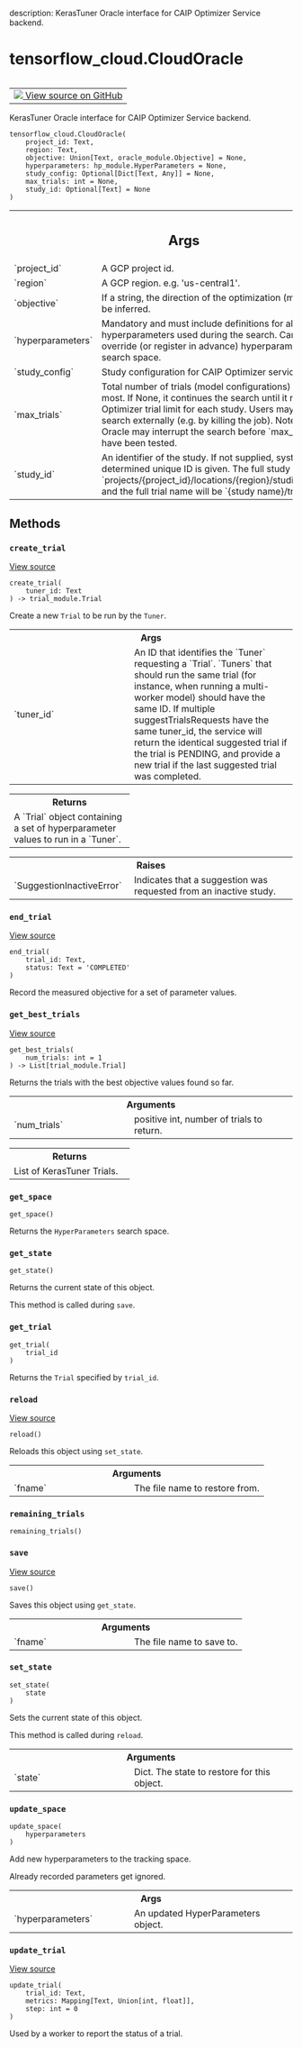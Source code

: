 description: KerasTuner Oracle interface for CAIP Optimizer Service backend.

<div itemscope itemtype="http://developers.google.com/ReferenceObject">
<meta itemprop="name" content="tensorflow_cloud.CloudOracle" />
<meta itemprop="path" content="Stable" />
<meta itemprop="property" content="__init__"/>
<meta itemprop="property" content="create_trial"/>
<meta itemprop="property" content="end_trial"/>
<meta itemprop="property" content="get_best_trials"/>
<meta itemprop="property" content="get_space"/>
<meta itemprop="property" content="get_state"/>
<meta itemprop="property" content="get_trial"/>
<meta itemprop="property" content="reload"/>
<meta itemprop="property" content="remaining_trials"/>
<meta itemprop="property" content="save"/>
<meta itemprop="property" content="set_state"/>
<meta itemprop="property" content="update_space"/>
<meta itemprop="property" content="update_trial"/>
</div>

# tensorflow_cloud.CloudOracle

<!-- Insert buttons and diff -->

<table class="tfo-notebook-buttons tfo-api nocontent" align="left">
<td>
  <a target="_blank" href="https://github.com/tensorflow/examples/blob/master/tuner/tuner.py#L55-L354">
    <img src="https://www.tensorflow.org/images/GitHub-Mark-32px.png" />
    View source on GitHub
  </a>
</td>
</table>



KerasTuner Oracle interface for CAIP Optimizer Service backend.

<pre class="devsite-click-to-copy prettyprint lang-py tfo-signature-link">
<code>tensorflow_cloud.CloudOracle(
    project_id: Text,
    region: Text,
    objective: Union[Text, oracle_module.Objective] = None,
    hyperparameters: hp_module.HyperParameters = None,
    study_config: Optional[Dict[Text, Any]] = None,
    max_trials: int = None,
    study_id: Optional[Text] = None
)
</code></pre>



<!-- Placeholder for "Used in" -->


<!-- Tabular view -->
 <table class="responsive fixed orange">
<colgroup><col width="214px"><col></colgroup>
<tr><th colspan="2"><h2 class="add-link">Args</h2></th></tr>

<tr>
<td>
`project_id`
</td>
<td>
A GCP project id.
</td>
</tr><tr>
<td>
`region`
</td>
<td>
A GCP region. e.g. 'us-central1'.
</td>
</tr><tr>
<td>
`objective`
</td>
<td>
If a string, the direction of the optimization (min or
max) will be inferred.
</td>
</tr><tr>
<td>
`hyperparameters`
</td>
<td>
Mandatory and must include definitions for all
hyperparameters used during the search. Can be used to override
(or register in advance) hyperparameters in the search space.
</td>
</tr><tr>
<td>
`study_config`
</td>
<td>
Study configuration for CAIP Optimizer service.
</td>
</tr><tr>
<td>
`max_trials`
</td>
<td>
Total number of trials (model configurations) to test at
most. If None, it continues the search until it reaches the
Optimizer trial limit for each study. Users may stop the search
externally (e.g. by killing the job). Note that the Oracle may
interrupt the search before `max_trials` models have been
tested.
</td>
</tr><tr>
<td>
`study_id`
</td>
<td>
An identifier of the study. If not supplied,
system-determined unique ID is given.
The full study name will be
`projects/{project_id}/locations/{region}/studies/{study_id}`,
and the full trial name will be
`{study name}/trials/{trial_id}`.
</td>
</tr>
</table>



## Methods

<h3 id="create_trial"><code>create_trial</code></h3>

<a target="_blank" href="https://github.com/tensorflow/examples/blob/master/tuner/tuner.py#L145-L216">View source</a>

<pre class="devsite-click-to-copy prettyprint lang-py tfo-signature-link">
<code>create_trial(
    tuner_id: Text
) -> trial_module.Trial
</code></pre>

Create a new `Trial` to be run by the `Tuner`.


<!-- Tabular view -->
 <table class="responsive fixed orange">
<colgroup><col width="214px"><col></colgroup>
<tr><th colspan="2">Args</th></tr>

<tr>
<td>
`tuner_id`
</td>
<td>
An ID that identifies the `Tuner` requesting a `Trial`.
`Tuners` that should run the same trial (for instance, when
running a multi-worker model) should have the same ID. If
multiple suggestTrialsRequests have the same tuner_id, the
service will return the identical suggested trial if the trial
is PENDING, and provide a new trial if the last suggested trial
was completed.
</td>
</tr>
</table>



<!-- Tabular view -->
 <table class="responsive fixed orange">
<colgroup><col width="214px"><col></colgroup>
<tr><th colspan="2">Returns</th></tr>
<tr class="alt">
<td colspan="2">
A `Trial` object containing a set of hyperparameter values to run
in a `Tuner`.
</td>
</tr>

</table>



<!-- Tabular view -->
 <table class="responsive fixed orange">
<colgroup><col width="214px"><col></colgroup>
<tr><th colspan="2">Raises</th></tr>

<tr>
<td>
`SuggestionInactiveError`
</td>
<td>
Indicates that a suggestion was requested
from an inactive study.
</td>
</tr>
</table>



<h3 id="end_trial"><code>end_trial</code></h3>

<a target="_blank" href="https://github.com/tensorflow/examples/blob/master/tuner/tuner.py#L259-L299">View source</a>

<pre class="devsite-click-to-copy prettyprint lang-py tfo-signature-link">
<code>end_trial(
    trial_id: Text,
    status: Text = &#x27;COMPLETED&#x27;
)
</code></pre>

Record the measured objective for a set of parameter values.


<h3 id="get_best_trials"><code>get_best_trials</code></h3>

<a target="_blank" href="https://github.com/tensorflow/examples/blob/master/tuner/tuner.py#L301-L341">View source</a>

<pre class="devsite-click-to-copy prettyprint lang-py tfo-signature-link">
<code>get_best_trials(
    num_trials: int = 1
) -> List[trial_module.Trial]
</code></pre>

Returns the trials with the best objective values found so far.


<!-- Tabular view -->
 <table class="responsive fixed orange">
<colgroup><col width="214px"><col></colgroup>
<tr><th colspan="2">Arguments</th></tr>

<tr>
<td>
`num_trials`
</td>
<td>
positive int, number of trials to return.
</td>
</tr>
</table>



<!-- Tabular view -->
 <table class="responsive fixed orange">
<colgroup><col width="214px"><col></colgroup>
<tr><th colspan="2">Returns</th></tr>
<tr class="alt">
<td colspan="2">
List of KerasTuner Trials.
</td>
</tr>

</table>



<h3 id="get_space"><code>get_space</code></h3>

<pre class="devsite-click-to-copy prettyprint lang-py tfo-signature-link">
<code>get_space()
</code></pre>

Returns the `HyperParameters` search space.


<h3 id="get_state"><code>get_state</code></h3>

<pre class="devsite-click-to-copy prettyprint lang-py tfo-signature-link">
<code>get_state()
</code></pre>

Returns the current state of this object.

This method is called during `save`.

<h3 id="get_trial"><code>get_trial</code></h3>

<pre class="devsite-click-to-copy prettyprint lang-py tfo-signature-link">
<code>get_trial(
    trial_id
)
</code></pre>

Returns the `Trial` specified by `trial_id`.


<h3 id="reload"><code>reload</code></h3>

<a target="_blank" href="https://github.com/tensorflow/examples/blob/master/tuner/tuner.py#L343-L345">View source</a>

<pre class="devsite-click-to-copy prettyprint lang-py tfo-signature-link">
<code>reload()
</code></pre>

Reloads this object using `set_state`.


<!-- Tabular view -->
 <table class="responsive fixed orange">
<colgroup><col width="214px"><col></colgroup>
<tr><th colspan="2">Arguments</th></tr>

<tr>
<td>
`fname`
</td>
<td>
The file name to restore from.
</td>
</tr>
</table>



<h3 id="remaining_trials"><code>remaining_trials</code></h3>

<pre class="devsite-click-to-copy prettyprint lang-py tfo-signature-link">
<code>remaining_trials()
</code></pre>




<h3 id="save"><code>save</code></h3>

<a target="_blank" href="https://github.com/tensorflow/examples/blob/master/tuner/tuner.py#L347-L349">View source</a>

<pre class="devsite-click-to-copy prettyprint lang-py tfo-signature-link">
<code>save()
</code></pre>

Saves this object using `get_state`.


<!-- Tabular view -->
 <table class="responsive fixed orange">
<colgroup><col width="214px"><col></colgroup>
<tr><th colspan="2">Arguments</th></tr>

<tr>
<td>
`fname`
</td>
<td>
The file name to save to.
</td>
</tr>
</table>



<h3 id="set_state"><code>set_state</code></h3>

<pre class="devsite-click-to-copy prettyprint lang-py tfo-signature-link">
<code>set_state(
    state
)
</code></pre>

Sets the current state of this object.

This method is called during `reload`.

<!-- Tabular view -->
 <table class="responsive fixed orange">
<colgroup><col width="214px"><col></colgroup>
<tr><th colspan="2">Arguments</th></tr>

<tr>
<td>
`state`
</td>
<td>
Dict. The state to restore for this object.
</td>
</tr>
</table>



<h3 id="update_space"><code>update_space</code></h3>

<pre class="devsite-click-to-copy prettyprint lang-py tfo-signature-link">
<code>update_space(
    hyperparameters
)
</code></pre>

Add new hyperparameters to the tracking space.

Already recorded parameters get ignored.

<!-- Tabular view -->
 <table class="responsive fixed orange">
<colgroup><col width="214px"><col></colgroup>
<tr><th colspan="2">Args</th></tr>

<tr>
<td>
`hyperparameters`
</td>
<td>
An updated HyperParameters object.
</td>
</tr>
</table>



<h3 id="update_trial"><code>update_trial</code></h3>

<a target="_blank" href="https://github.com/tensorflow/examples/blob/master/tuner/tuner.py#L218-L257">View source</a>

<pre class="devsite-click-to-copy prettyprint lang-py tfo-signature-link">
<code>update_trial(
    trial_id: Text,
    metrics: Mapping[Text, Union[int, float]],
    step: int = 0
)
</code></pre>

Used by a worker to report the status of a trial.




